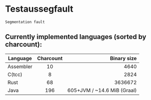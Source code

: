 # Testaussegfault
`Segmentation fault`

## Currently implemented languages (sorted by charcount):

| Language  | Charcount |                  Binary size |
|-----------|:---------:|-----------------------------:|
| Assembler |    10     |                         4640 |
| C(tcc)    |    8     |                         2824 |
| Rust      |    68     |                      3636672 |
| Java      |    196    | 605+JVM  / ~14.6 MiB (Graal) |
